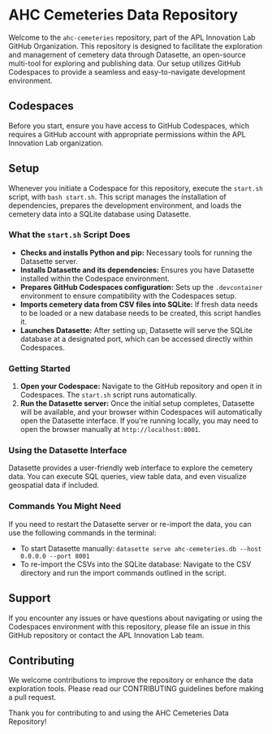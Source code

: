 # AHC Cemeteries Data Repository

Welcome to the `ahc-cemeteries` repository, part of the APL Innovation Lab GitHub Organization. This repository is designed to facilitate the exploration and management of cemetery data through Datasette, an open-source multi-tool for exploring and publishing data. Our setup utilizes GitHub Codespaces to provide a seamless and easy-to-navigate development environment.

## Codespaces

Before you start, ensure you have access to GitHub Codespaces, which requires a GitHub account with appropriate permissions within the APL Innovation Lab organization.

## Setup

Whenever you initiate a Codespace for this repository, execute the `start.sh` script, with `bash start.sh`. This script manages the installation of dependencies, prepares the development environment, and loads the cemetery data into a SQLite database using Datasette.

### What the `start.sh` Script Does

- **Checks and installs Python and pip:** Necessary tools for running the Datasette server.
- **Installs Datasette and its dependencies:** Ensures you have Datasette installed within the Codespace environment.
- **Prepares GitHub Codespaces configuration:** Sets up the `.devcontainer` environment to ensure compatibility with the Codespaces setup.
- **Imports cemetery data from CSV files into SQLite:** If fresh data needs to be loaded or a new database needs to be created, this script handles it.
- **Launches Datasette:** After setting up, Datasette will serve the SQLite database at a designated port, which can be accessed directly within Codespaces.

### Getting Started

1. **Open your Codespace:** Navigate to the GitHub repository and open it in Codespaces. The `start.sh` script runs automatically.
2. **Run the Datasette server:** Once the initial setup completes, Datasette will be available, and your browser within Codespaces will automatically open the Datasette interface. If you're running locally, you may need to open the browser manually at `http://localhost:8001`.

### Using the Datasette Interface

Datasette provides a user-friendly web interface to explore the cemetery data. You can execute SQL queries, view table data, and even visualize geospatial data if included.

### Commands You Might Need

If you need to restart the Datasette server or re-import the data, you can use the following commands in the terminal:
- To start Datasette manually: `datasette serve ahc-cemeteries.db --host 0.0.0.0 --port 8001`
- To re-import the CSVs into the SQLite database: Navigate to the CSV directory and run the import commands outlined in the script.

## Support

If you encounter any issues or have questions about navigating or using the Codespaces environment with this repository, please file an issue in this GitHub repository or contact the APL Innovation Lab team.

## Contributing

We welcome contributions to improve the repository or enhance the data exploration tools. Please read our CONTRIBUTING guidelines before making a pull request.

Thank you for contributing to and using the AHC Cemeteries Data Repository!
